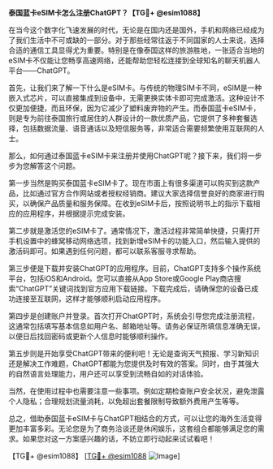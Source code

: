 **泰国蓝卡eSIM卡怎么注册ChatGPT？【TG💪+ @esim1088】**

在当今这个数字化飞速发展的时代，无论是在国内还是国外，手机和网络已经成为了我们生活中不可或缺的一部分。对于那些经常往返于不同国家的人士来说，选择合适的通信工具显得尤为重要。特别是在像泰国这样的旅游胜地，一张适合当地的eSIM卡不仅能让您畅享高速网络，还能帮助您轻松连接到全球知名的聊天机器人平台——ChatGPT。

首先，让我们来了解一下什么是eSIM卡。与传统的物理SIM卡不同，eSIM是一种嵌入式芯片，可以直接集成到设备中，无需更换实体卡即可完成激活。这种设计不仅更加便捷，而且环保，因为它减少了塑料废弃物的产生。而泰国蓝卡eSIM卡，则是专为前往泰国旅行或居住的人群设计的一款优质产品，它提供了多种套餐选择，包括数据流量、语音通话以及短信服务等，非常适合需要频繁使用互联网的人士。

那么，如何通过泰国蓝卡eSIM卡来注册并使用ChatGPT呢？接下来，我们将一步步为您解答这个问题。

第一步当然是购买泰国蓝卡eSIM卡了。现在市面上有很多渠道可以购买到这款产品，比如通过官方合作网站或者授权经销商。建议大家选择信誉良好的商家进行购买，以确保产品质量和服务保障。在收到eSIM卡后，按照说明书上的指示下载相应的应用程序，并根据提示完成安装。

第二步就是激活您的eSIM卡了。通常情况下，激活过程非常简单快捷，只需打开手机设置中的蜂窝移动网络选项，找到新增eSIM卡的功能入口，然后输入提供的激活码即可。如果遇到任何问题，都可以联系客服寻求帮助。

第三步便是下载并安装ChatGPT的应用程序。目前，ChatGPT支持多个操作系统平台，包括iOS和Android。您可以直接从App Store或Google Play商店搜索“ChatGPT”关键词找到官方应用下载链接。下载完成后，请确保您的设备已成功连接至互联网，这样才能够顺利启动应用程序。

第四步是创建账户并登录。首次打开ChatGPT时，系统会引导您完成注册流程，这通常包括填写基本信息如用户名、邮箱地址等。请务必保证所填信息准确无误，以便日后找回密码或更新个人信息时能够顺利操作。

第五步则是开始享受ChatGPT带来的便利吧！无论是查询天气预报、学习新知识还是解决工作难题，ChatGPT都能为您提供及时有效的答案。同时，由于其强大的自然语言处理能力，用户还可以享受到流畅自如的对话体验。

当然，在使用过程中也需要注意一些事项。例如定期检查账户安全状况，避免泄露个人隐私；合理规划流量消耗，以免超出套餐限制导致额外费用产生等等。

总之，借助泰国蓝卡eSIM卡与ChatGPT相结合的方式，可以让您的海外生活变得更加丰富多彩。无论您是为了商务洽谈还是休闲娱乐，这套组合都能够满足您的需求。如果您对这一方案感兴趣的话，不妨立即行动起来试试看吧！

【TG💪+ @esim1088】 [[TG💪+ @esim1088](https://t.me/s/esim1088) ![Image](https://i.postimg.cc/4NQfJmqS/Snipaste-2025-05-13-00-14-12.png)]